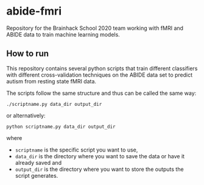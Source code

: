 # abide-fmri
Repository for the Brainhack School 2020 team working with fMRI and ABIDE data to train machine learning models. 

## How to run

This repository contains several python scripts that train different classifiers with different cross-validation techniques on the ABIDE data set to predict autism from resting state fMRI data.

The scripts follow the same structure and thus can be called the same way:

`./scriptname.py data_dir output_dir`

or alternatively:

`python scriptname.py data_dir output_dir`

where
- `scriptname` is the specific script you want to use,
- `data_dir` is the directory where you want to save the data or have it already saved and
- `output_dir` is the directory where you want to store the outputs the script generates.
